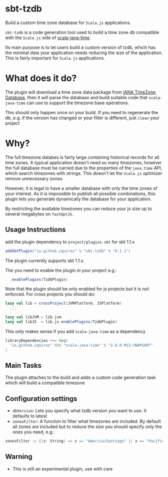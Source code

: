 # sbt-tzdb

Build a custom time zone database for `Scala.js` applications.

`sbt-tzdb` is a code generation tool used to build a time zone db compatible with the `Scala.js` side of [scala-java-time](https://github.com/cquiroz/scala-java-time).

Its main purpose is to let users build a custom version of tzdb, which has the minimal data your application needs reducing the size of the application. This is fairly important for `Scala.js` applications.

# What does it do?

The plugin will download a time zone data package from [IANA TimeZone Database](https://www.iana.org/time-zones), then it will parse the database and build suitable code that `scala-java-time` can use to support the timezone base operations.

This should only happen once on your build. If you need to regenerate the db, e.g. if the version has changed or your filter is different, just `clean` your project

# Why?

The full timezone databes is fairly large containing historical records for all time zones. A typical application doesn't need so many timezones, however the full database must be carried due to the properties of the `java.time` API, which search timezones with strings. This doesn't let the `Scala.js` optimizer remove unnecessary zones.

However, it is legal to have a smaller database with only the time zones of your interest. As it is impossible to publish all possible combinations, this plugin lets you generate dynamically the database for your application.

By restricting the avaliable timezones you can reduce your js size up to several megabytes on `fastOptJS`.

## Usage Instructions

add the plugin dependency to `project/plugins.sbt` for sbt 1.1.x

```scala
addSbtPlugin("io.github.cquiroz" % "sbt-tzdb" % "0.1.1")
```

The plugin currently supports sbt 1.1.x.

The you need to enable the plugin in your project e.g.:

```scala
  .enablePlugins(TzdbPlugin)
```

Note that the plugin should be only enabled for js projects but it is not enforced. For cross projects you should do:

```scala
lazy val lib = crossProject(JVMPlatform, JSPlatform)
  ...

lazy val libJVM = lib.jvm
lazy val libJS  = lib.js.enablePlugins(TzdbPlugin)
```

This only makes sense if you add `scala-java-time` as a dependency

```scala
libraryDependencies ++= Seq(
  "io.github.cquiroz" %%% "scala-java-time" % "2.0.0-M13-SNAPSHOT"
)
```

## Main Tasks

The plugin attaches to the build and adds a custom code generation task which will build a compatible timezone

## Configuration settings

* `dbVersion`: Lets you specify what tzdb version you want to use. It defaults to latest
* `zonesFilter`: A function to filter what timezones are included. By default all zones are included but to reduce the size you should specify only the ones you need, e.g.:

```scala
zonesFilter := {(z: String) => z == "America/Santiago" || z == "Pacific/Honolulu"},
```

## Warning

* This is still an experimental plugin, use with care
